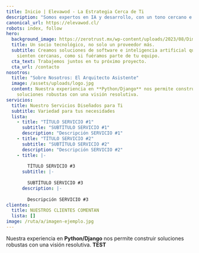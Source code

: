 ```yaml
---
title: Inicio | Elevawod - La Estrategia Cerca de Ti
description: "Somos expertos en IA y desarrollo, con un tono cercano e innovador. "
canonical_url: https://elevawod.cl/
robots: index, follow
hero:
  background_image: https://zerotrust.mx/wp-content/uploads/2023/08/Dimensiones-personalizadas-1000x600-px.jpg
  title: Un socio tecnológico, no solo un proveedor más.
  subtitle: Creamos soluciones de software e inteligencia artificial que se
    sienten cercanas, como si fuéramos parte de tu equipo.
  cta_text: Trabajemos juntos en tu próximo proyecto.
  cta_url: /contacto
nosotros:
  title: "Sobre Nosotros: El Arquitecto Asistente"
  image: /assets/uploads/logo.jpg
  content: Nuestra experiencia en **Python/Django** nos permite construir
    soluciones robustas con una visión resolutiva.
servicios:
  title: Nuestro Servicios Diseñados para Ti
  subtitle: Variedad para tus necesidades
  lista:
    - title: "TÍTULO SERVICIO #1"
      subtitle: "SUBTÍTULO SERVICIO #1"
      description: "Descripción SERVICIO #1"
    - title: "TÍTULO SERVICIO #2"
      subtitle: "SUBTÍTULO SERVICIO #2"
      description: "Descripción SERVICIO #2"
    - title: |-
        
        TÍTULO SERVICIO #3
      subtitle: |-
        
        SUBTÍTULO SERVICIO #3
      description: |-
        
        Descripción SERVICIO #3
clientes:
  title: NUESTROS CLIENTES COMENTAN
  lista: []
image: /ruta/a/imagen-ejemplo.jpg
---
```

Nuestra experiencia en **Python/Django** nos permite construir soluciones robustas con una visión resolutiva. **TEST**
